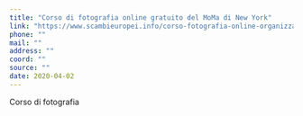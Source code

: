 ```yaml
---
title: "Corso di fotografia online gratuito del MoMa di New York"
link: "https://www.scambieuropei.info/corso-fotografia-online-organizzato-dal-moma-new-york-gratuito/"
phone: ""
mail: ""
address: ""
coord: ""
source: ""
date: 2020-04-02
---
```


Corso di fotografia

